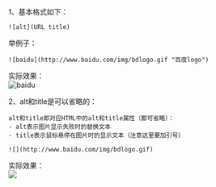 1、基本格式如下：
```
![alt](URL title)
```

举例子：  
```
![baidu](http://www.baidu.com/img/bdlogo.gif "百度logo")
```


实际效果：  
![baidu](http://www.baidu.com/img/bdlogo.gif "百度logo")

2、alt和title是可以省略的：

```
alt和title即对应HTML中的alt和title属性（都可省略）：
- alt表示图片显示失败时的替换文本
- title表示鼠标悬停在图片时的显示文本（注意这里要加引号）

![](http://www.baidu.com/img/bdlogo.gif)
```

实际效果：  
![](http://www.baidu.com/img/bdlogo.gif)

